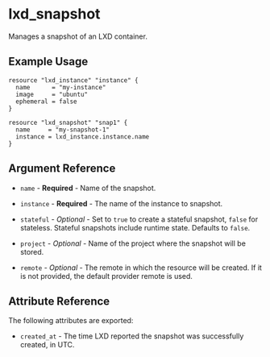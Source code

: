 # lxd_snapshot

Manages a snapshot of an LXD container.

## Example Usage

```hcl
resource "lxd_instance" "instance" {
  name      = "my-instance"
  image     = "ubuntu"
  ephemeral = false
}

resource "lxd_snapshot" "snap1" {
  name     = "my-snapshot-1"
  instance = lxd_instance.instance.name
}
```

## Argument Reference

* `name` - **Required** - Name of the snapshot.

* `instance` - **Required** - The name of the instance to snapshot.

* `stateful` - *Optional* - Set to `true` to create a stateful snapshot,
	`false` for stateless. Stateful snapshots include runtime state. Defaults to
	`false`.

* `project` - *Optional* - Name of the project where the snapshot will be stored.

* `remote` - *Optional* - The remote in which the resource will be created. If
	it is not provided, the default provider remote is used.

## Attribute Reference

The following attributes are exported:

* `created_at` - The time LXD  reported the snapshot was successfully created,
  in UTC.
